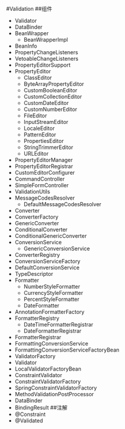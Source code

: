 #Validation
##组件
- Validator 
- DataBinder 
- BeanWrapper 
    - BeanWrapperImpl
- BeanInfo 
- PropertyChangeListeners 
- VetoableChangeListeners
- PropertyEditorSupport 
- PropertyEditor
    - ClassEditor 
    - ByteArrayPropertyEditor
    - CustomBooleanEditor
    - CustomCollectionEditor
    - CustomDateEditor
    - CustomNumberEditor
    - FileEditor
    - InputStreamEditor
    - LocaleEditor
    - PatternEditor
    - PropertiesEditor
    - StringTrimmerEditor
    - URLEditor
- PropertyEditorManager 
- PropertyEditorRegistrar
- CustomEditorConfigurer
- CommandController
- SimpleFormController
- ValidationUtils 
- MessageCodesResolver 
    - DefaultMessageCodesResolver 
- Converter
- ConverterFactory
- GenericConverter
- ConditionalConverter 
- ConditionalGenericConverter
- ConversionService 
    - GenericConversionService 
- ConverterRegistry
- ConversionServiceFactory 
- DefaultConversionService 
- TypeDescriptor  
- Formatter 
    - NumberStyleFormatter
    - CurrencyStyleFormatter
    - PercentStyleFormatter 
    - DateFormatter 
- AnnotationFormatterFactory
- FormatterRegistry 
    - DateTimeFormatterRegistrar
    - DateFormatterRegistrar
- FormatterRegistrar 
- FormattingConversionService 
- FormattingConversionServiceFactoryBean
- ValidatorFactory 
- Validator 
- LocalValidatorFactoryBean 
- ConstraintValidator 
- ConstraintValidatorFactory 
- SpringConstraintValidatorFactory
- MethodValidationPostProcessor  
- DataBinder 
- BindingResult
##注解
- @Constraint
- @Validated